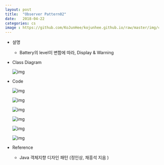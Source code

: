 ```yaml
---
layout: post
title:  "Observer Pattern02"
date:   2018-04-22
categories: cs
image : https://github.com/KoJunHee/kojunhee.github.io/raw/master/img/cs_img.jpg
---
```


- 설명

  - Battery의 level이 변함에 따라, Display & Warning 

- Class Diagram

  ![img](https://github.com/KoJunHee/kojunhee.github.io/raw/master/img/obt01.png)

- Code

  ![img](https://github.com/KoJunHee/kojunhee.github.io/raw/master/img/obt02.png)

  ![img](https://github.com/KoJunHee/kojunhee.github.io/raw/master/img/obt03.png)

  ![img](https://github.com/KoJunHee/kojunhee.github.io/raw/master/img/obt04.png)

  ![img](https://github.com/KoJunHee/kojunhee.github.io/raw/master/img/obt05.png)

  ![img](https://github.com/KoJunHee/kojunhee.github.io/raw/master/img/obt06.png)

  ![img](https://github.com/KoJunHee/kojunhee.github.io/raw/master/img/obt07.png)


- Reference
  - Java 객체지향 디자인 패턴 (정인상, 채흥석 지음 )




